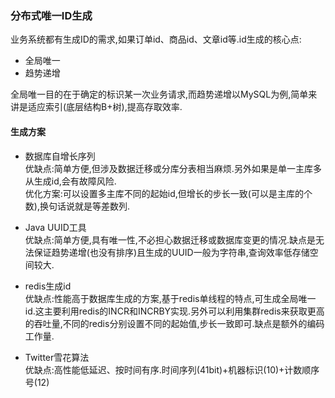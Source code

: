 ### 分布式唯一ID生成

业务系统都有生成ID的需求,如果订单id、商品id、文章id等.id生成的核心点:   

- 全局唯一 
- 趋势递增  

全局唯一目的在于确定的标识某一次业务请求,而趋势递增以MySQL为例,简单来讲是适应索引(底层结构B+树),提高存取效率.
       
#### 生成方案

- 数据库自增长序列  
优缺点:简单方便,但涉及数据迁移或分库分表相当麻烦.另外如果是单一主库多从生成id,会有故障风险.  
优化方案:可以设置多主库不同的起始id,但增长的步长一致(可以是主库的个数),换句话说就是等差数列.  

- Java UUID工具  
优缺点:简单方便,具有唯一性,不必担心数据迁移或数据库变更的情况.缺点是无法保证趋势递增(也没有排序)且生成的UUID一般为字符串,查询效率低存储空间较大.    

- redis生成id  
优缺点:性能高于数据库生成的方案,基于redis单线程的特点,可生成全局唯一id.这主要利用redis的INCR和INCRBY实现.另外可以利用集群redis来获取更高的吞吐量,不同的redis分别设置不同的起始值,步长一致即可.缺点是额外的编码工作量.

- Twitter雪花算法  
优缺点:高性能低延迟、按时间有序.时间序列(41bit)+机器标识(10)+计数顺序号(12)


       
       